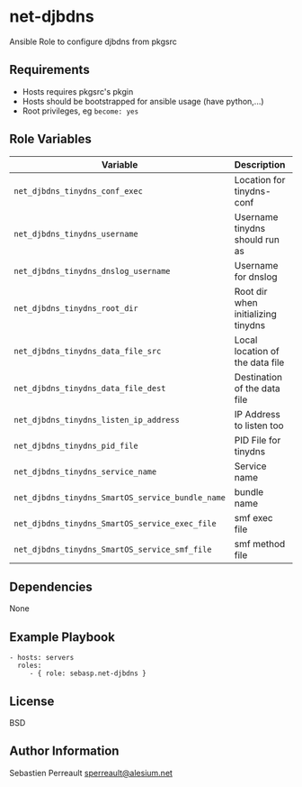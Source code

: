 net-djbdns
=========

Ansible Role to configure djbdns from pkgsrc

Requirements
------------

- Hosts requires pkgsrc's pkgin
- Hosts should be bootstrapped for ansible usage (have python,...)
- Root privileges, eg `become: yes`

Role Variables
--------------

| Variable | Description | Default value |
|----------|-------------|---------------|
| `net_djbdns_tinydns_conf_exec` | Location for tinydns-conf | `"/opt/local/bin/tinydns-conf"` | 
| `net_djbdns_tinydns_username` | Username tinydns should run as | `"tinydns"` | 
| `net_djbdns_tinydns_dnslog_username` | Username for dnslog | `"dnslog"` | 
| `net_djbdns_tinydns_root_dir` | Root dir when initializing tinydns | `"/var/db/tinydns"` | 
| `net_djbdns_tinydns_data_file_src` | Local location of the data file | `"data"` | 
| `net_djbdns_tinydns_data_file_dest` | Destination of the data file | `"net_djbdns_tinydns_data_file_dest"` | 
| `net_djbdns_tinydns_listen_ip_address` | IP Address to listen too | `"127.0.0.1"` | 
| `net_djbdns_tinydns_pid_file` | PID File for tinydns | `"/var/run/tinydns.pid"` | 
| `net_djbdns_tinydns_service_name` | Service name  | `"pkgsrc/tinydns"` | 
| `net_djbdns_tinydns_SmartOS_service_bundle_name` | bundle name | `"tinydns"` | 
| `net_djbdns_tinydns_SmartOS_service_exec_file` | smf exec file | `"/opt/local/lib/svc/method/tinydns-svc"` | 
| `net_djbdns_tinydns_SmartOS_service_smf_file` | smf method file | `"/opt/local/lib/svc/manifest/tinydns.xml"` | 

Dependencies
------------

None

Example Playbook
----------------


    - hosts: servers
      roles:
         - { role: sebasp.net-djbdns }

License
-------

BSD

Author Information
------------------

Sebastien Perreault <sperreault@alesium.net>
